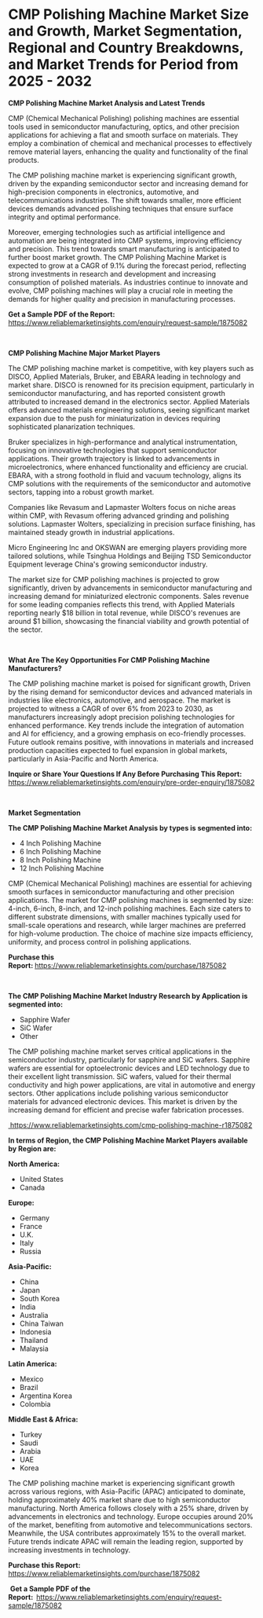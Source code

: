 <p><h1>CMP Polishing Machine Market Size and Growth, Market Segmentation, Regional and Country Breakdowns, and Market Trends for Period from 2025 -  2032</h1></p><p><strong>CMP Polishing Machine Market Analysis and Latest Trends</strong></p>
<p><p>CMP (Chemical Mechanical Polishing) polishing machines are essential tools used in semiconductor manufacturing, optics, and other precision applications for achieving a flat and smooth surface on materials. They employ a combination of chemical and mechanical processes to effectively remove material layers, enhancing the quality and functionality of the final products.</p><p>The CMP polishing machine market is experiencing significant growth, driven by the expanding semiconductor sector and increasing demand for high-precision components in electronics, automotive, and telecommunications industries. The shift towards smaller, more efficient devices demands advanced polishing techniques that ensure surface integrity and optimal performance.</p><p>Moreover, emerging technologies such as artificial intelligence and automation are being integrated into CMP systems, improving efficiency and precision. This trend towards smart manufacturing is anticipated to further boost market growth. The CMP Polishing Machine Market is expected to grow at a CAGR of 9.1% during the forecast period, reflecting strong investments in research and development and increasing consumption of polished materials. As industries continue to innovate and evolve, CMP polishing machines will play a crucial role in meeting the demands for higher quality and precision in manufacturing processes.</p></p>
<p><strong>Get a Sample PDF of the Report:&nbsp;</strong> <a href="https://www.reliablemarketinsights.com/enquiry/request-sample/1875082?utm_campaign=2638&utm_medium=2&utm_source=Github&utm_content=ia&utm_term=12042025&utm_id=cmp-polishing-machine">https://www.reliablemarketinsights.com/enquiry/request-sample/1875082</a></p>
<p>&nbsp;</p>
<p><strong>CMP Polishing Machine Major Market Players</strong></p>
<p><p>The CMP polishing machine market is competitive, with key players such as DISCO, Applied Materials, Bruker, and EBARA leading in technology and market share. DISCO is renowned for its precision equipment, particularly in semiconductor manufacturing, and has reported consistent growth attributed to increased demand in the electronics sector. Applied Materials offers advanced materials engineering solutions, seeing significant market expansion due to the push for miniaturization in devices requiring sophisticated planarization techniques.</p><p>Bruker specializes in high-performance and analytical instrumentation, focusing on innovative technologies that support semiconductor applications. Their growth trajectory is linked to advancements in microelectronics, where enhanced functionality and efficiency are crucial. EBARA, with a strong foothold in fluid and vacuum technology, aligns its CMP solutions with the requirements of the semiconductor and automotive sectors, tapping into a robust growth market.</p><p>Companies like Revasum and Lapmaster Wolters focus on niche areas within CMP, with Revasum offering advanced grinding and polishing solutions. Lapmaster Wolters, specializing in precision surface finishing, has maintained steady growth in industrial applications. </p><p>Micro Engineering Inc and OKSWAN are emerging players providing more tailored solutions, while Tsinghua Holdings and Beijing TSD Semiconductor Equipment leverage China's growing semiconductor industry.</p><p>The market size for CMP polishing machines is projected to grow significantly, driven by advancements in semiconductor manufacturing and increasing demand for miniaturized electronic components. Sales revenue for some leading companies reflects this trend, with Applied Materials reporting nearly $18 billion in total revenue, while DISCO's revenues are around $1 billion, showcasing the financial viability and growth potential of the sector.</p></p>
<p>&nbsp;</p>
<p><strong>What Are The Key Opportunities For CMP Polishing Machine Manufacturers?</strong></p>
<p><p>The CMP polishing machine market is poised for significant growth, Driven by the rising demand for semiconductor devices and advanced materials in industries like electronics, automotive, and aerospace. The market is projected to witness a CAGR of over 6% from 2023 to 2030, as manufacturers increasingly adopt precision polishing technologies for enhanced performance. Key trends include the integration of automation and AI for efficiency, and a growing emphasis on eco-friendly processes. Future outlook remains positive, with innovations in materials and increased production capacities expected to fuel expansion in global markets, particularly in Asia-Pacific and North America.</p></p>
<p><strong>Inquire or Share Your Questions If Any Before Purchasing This Report:</strong> <a href="https://www.reliablemarketinsights.com/enquiry/pre-order-enquiry/1875082?utm_campaign=2638&utm_medium=2&utm_source=Github&utm_content=ia&utm_term=12042025&utm_id=cmp-polishing-machine">https://www.reliablemarketinsights.com/enquiry/pre-order-enquiry/1875082</a></p>
<p>&nbsp;</p>
<p><strong>Market Segmentation</strong></p>
<p><strong>The CMP Polishing Machine Market Analysis by types is segmented into:</strong></p>
<p><ul><li>4 Inch Polishing Machine</li><li>6 Inch Polishing Machine</li><li>8 Inch Polishing Machine</li><li>12 Inch Polishing Machine</li></ul></p>
<p><p>CMP (Chemical Mechanical Polishing) machines are essential for achieving smooth surfaces in semiconductor manufacturing and other precision applications. The market for CMP polishing machines is segmented by size: 4-inch, 6-inch, 8-inch, and 12-inch polishing machines. Each size caters to different substrate dimensions, with smaller machines typically used for small-scale operations and research, while larger machines are preferred for high-volume production. The choice of machine size impacts efficiency, uniformity, and process control in polishing applications.</p></p>
<p><strong>Purchase this Report:&nbsp;</strong><a href="https://www.reliablemarketinsights.com/purchase/1875082?utm_campaign=2638&utm_medium=2&utm_source=Github&utm_content=ia&utm_term=12042025&utm_id=cmp-polishing-machine">https://www.reliablemarketinsights.com/purchase/1875082</a></p>
<p>&nbsp;</p>
<p><strong>The CMP Polishing Machine Market Industry Research by Application is segmented into:</strong></p>
<p><ul><li>Sapphire Wafer</li><li>SiC Wafer</li><li>Other</li></ul></p>
<p><p>The CMP polishing machine market serves critical applications in the semiconductor industry, particularly for sapphire and SiC wafers. Sapphire wafers are essential for optoelectronic devices and LED technology due to their excellent light transmission. SiC wafers, valued for their thermal conductivity and high power applications, are vital in automotive and energy sectors. Other applications include polishing various semiconductor materials for advanced electronic devices. This market is driven by the increasing demand for efficient and precise wafer fabrication processes.</p></p>
<p><a href="https://www.reliablemarketinsights.com/cmp-polishing-machine-r1875082?utm_campaign=2638&utm_medium=2&utm_source=Github&utm_content=ia&utm_term=12042025&utm_id=cmp-polishing-machine">&nbsp;https://www.reliablemarketinsights.com/cmp-polishing-machine-r1875082</a></p>
<p><strong>In terms of Region, the CMP Polishing Machine Market Players available by Region are:</strong></p>
<p>
    <p> <strong> North America: </strong>
        <ul>
            <li>United States</li>
            <li>Canada</li>
        </ul>
        </p> 
    <p> <strong> Europe: </strong>
        <ul>
            <li>Germany</li>
            <li>France</li>
            <li>U.K.</li>
            <li>Italy</li>
            <li>Russia</li>
        </ul>
        </p> 
    <p> <strong> Asia-Pacific: </strong>
        <ul>
            <li>China</li>
            <li>Japan</li>
            <li>South Korea</li>
            <li>India</li>
            <li>Australia</li>
            <li>China Taiwan</li>
            <li>Indonesia</li>
            <li>Thailand</li>
            <li>Malaysia</li>
        </ul>
        </p> 
    <p> <strong> Latin America: </strong>
        <ul>
            <li>Mexico</li>
            <li>Brazil</li>
            <li>Argentina Korea</li>
            <li>Colombia</li>
        </ul>
        </p> 
    <p> <strong> Middle East & Africa: </strong>
        <ul>
            <li>Turkey</li>
            <li>Saudi</li>
            <li>Arabia</li>
            <li>UAE</li>
            <li>Korea</li>
        </ul>
    </p>
    </p>
<p><p>The CMP polishing machine market is experiencing significant growth across various regions, with Asia-Pacific (APAC) anticipated to dominate, holding approximately 40% market share due to high semiconductor manufacturing. North America follows closely with a 25% share, driven by advancements in electronics and technology. Europe occupies around 20% of the market, benefiting from automotive and telecommunications sectors. Meanwhile, the USA contributes approximately 15% to the overall market. Future trends indicate APAC will remain the leading region, supported by increasing investments in technology.</p></p>
<p><strong>Purchase this Report: </strong><a href="https://www.reliablemarketinsights.com/purchase/1875082?utm_campaign=2638&utm_medium=2&utm_source=Github&utm_content=ia&utm_term=12042025&utm_id=cmp-polishing-machine">https://www.reliablemarketinsights.com/purchase/1875082</a></p>
<p>&nbsp;<strong>Get a Sample PDF of the Report:&nbsp;&nbsp;</strong><a href="https://www.reliablemarketinsights.com/enquiry/request-sample/1875082?utm_campaign=2638&utm_medium=2&utm_source=Github&utm_content=ia&utm_term=12042025&utm_id=cmp-polishing-machine">https://www.reliablemarketinsights.com/enquiry/request-sample/1875082</a></p>
<p><strong></strong></p>
<p><p></p><p></p><p></p></p>